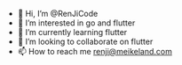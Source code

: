 - 👋 Hi, I’m @RenJiCode
- 👀 I’m interested in go and flutter
- 🌱 I’m currently learning flutter
- 💞️ I’m looking to collaborate on flutter
- 📫 How to reach me renji@meikeland.com

<!---
RenJiCode/RenJiCode is a ✨ special ✨ repository because its `README.md` (this file) appears on your GitHub profile.
You can click the Preview link to take a look at your changes.
--->
